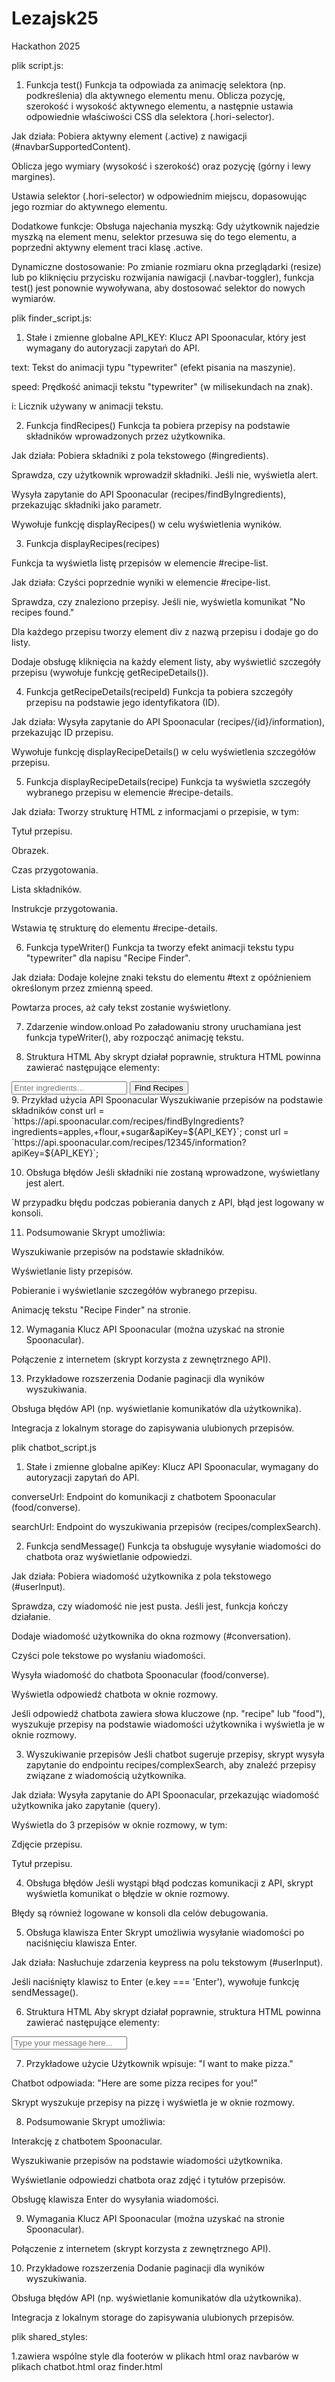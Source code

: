 # Lezajsk25
Hackathon 2025 

plik script.js:
1. Funkcja test()
Funkcja ta odpowiada za animację selektora (np. podkreślenia) dla aktywnego elementu menu. Oblicza pozycję, szerokość i wysokość aktywnego elementu, a następnie ustawia odpowiednie właściwości CSS dla selektora (.hori-selector).

Jak działa:
Pobiera aktywny element (.active) z nawigacji (#navbarSupportedContent).

Oblicza jego wymiary (wysokość i szerokość) oraz pozycję (górny i lewy margines).

Ustawia selektor (.hori-selector) w odpowiednim miejscu, dopasowując jego rozmiar do aktywnego elementu.

Dodatkowe funkcje:
Obsługa najechania myszką: Gdy użytkownik najedzie myszką na element menu, selektor przesuwa się do tego elementu, a poprzedni aktywny element traci klasę .active.

Dynamiczne dostosowanie: Po zmianie rozmiaru okna przeglądarki (resize) lub po kliknięciu przycisku rozwijania nawigacji (.navbar-toggler), funkcja test() jest ponownie wywoływana, aby dostosować selektor do nowych wymiarów.




plik finder_script.js:
1. Stałe i zmienne globalne
API_KEY: Klucz API Spoonacular, który jest wymagany do autoryzacji zapytań do API.

text: Tekst do animacji typu "typewriter" (efekt pisania na maszynie).

speed: Prędkość animacji tekstu "typewriter" (w milisekundach na znak).

i: Licznik używany w animacji tekstu.

2. Funkcja findRecipes()
Funkcja ta pobiera przepisy na podstawie składników wprowadzonych przez użytkownika.

Jak działa:
Pobiera składniki z pola tekstowego (#ingredients).

Sprawdza, czy użytkownik wprowadził składniki. Jeśli nie, wyświetla alert.

Wysyła zapytanie do API Spoonacular (recipes/findByIngredients), przekazując składniki jako parametr.

Wywołuje funkcję displayRecipes() w celu wyświetlenia wyników.

3. Funkcja displayRecipes(recipes)

Funkcja ta wyświetla listę przepisów w elemencie #recipe-list.

Jak działa:
Czyści poprzednie wyniki w elemencie #recipe-list.

Sprawdza, czy znaleziono przepisy. Jeśli nie, wyświetla komunikat "No recipes found."

Dla każdego przepisu tworzy element div z nazwą przepisu i dodaje go do listy.

Dodaje obsługę kliknięcia na każdy element listy, aby wyświetlić szczegóły przepisu (wywołuje funkcję getRecipeDetails()).

4. Funkcja getRecipeDetails(recipeId)
Funkcja ta pobiera szczegóły przepisu na podstawie jego identyfikatora (ID).

Jak działa:
Wysyła zapytanie do API Spoonacular (recipes/{id}/information), przekazując ID przepisu.

Wywołuje funkcję displayRecipeDetails() w celu wyświetlenia szczegółów przepisu.

5. Funkcja displayRecipeDetails(recipe)
Funkcja ta wyświetla szczegóły wybranego przepisu w elemencie #recipe-details.

Jak działa:
Tworzy strukturę HTML z informacjami o przepisie, w tym:

Tytuł przepisu.

Obrazek.

Czas przygotowania.

Lista składników.

Instrukcje przygotowania.

Wstawia tę strukturę do elementu #recipe-details.

6. Funkcja typeWriter()
Funkcja ta tworzy efekt animacji tekstu typu "typewriter" dla napisu "Recipe Finder".

Jak działa:
Dodaje kolejne znaki tekstu do elementu #text z opóźnieniem określonym przez zmienną speed.

Powtarza proces, aż cały tekst zostanie wyświetlony.

7. Zdarzenie window.onload
Po załadowaniu strony uruchamiana jest funkcja typeWriter(), aby rozpocząć animację tekstu.

8. Struktura HTML
Aby skrypt działał poprawnie, struktura HTML powinna zawierać następujące elementy:
<input type="text" id="ingredients" placeholder="Enter ingredients...">
<button onclick="findRecipes()">Find Recipes</button>

<div id="text"></div> <!-- Element dla animacji tekstu -->

<div id="recipe-list"></div> <!-- Lista przepisów -->
<div id="recipe-details"></div> <!-- Szczegóły przepisu -->
9. Przykład użycia API Spoonacular
Wyszukiwanie przepisów na podstawie składników
const url = `https://api.spoonacular.com/recipes/findByIngredients?ingredients=apples,+flour,+sugar&apiKey=${API_KEY}`;
const url = `https://api.spoonacular.com/recipes/12345/information?apiKey=${API_KEY}`;

10. Obsługa błędów
Jeśli składniki nie zostaną wprowadzone, wyświetlany jest alert.

W przypadku błędu podczas pobierania danych z API, błąd jest logowany w konsoli.

11. Podsumowanie
Skrypt umożliwia:

Wyszukiwanie przepisów na podstawie składników.

Wyświetlanie listy przepisów.

Pobieranie i wyświetlanie szczegółów wybranego przepisu.

Animację tekstu "Recipe Finder" na stronie.

12. Wymagania
Klucz API Spoonacular (można uzyskać na stronie Spoonacular).

Połączenie z internetem (skrypt korzysta z zewnętrznego API).

13. Przykładowe rozszerzenia
Dodanie paginacji dla wyników wyszukiwania.

Obsługa błędów API (np. wyświetlanie komunikatów dla użytkownika).

Integracja z lokalnym storage do zapisywania ulubionych przepisów.


plik chatbot_script.js
1. Stałe i zmienne globalne
apiKey: Klucz API Spoonacular, wymagany do autoryzacji zapytań do API.

converseUrl: Endpoint do komunikacji z chatbotem Spoonacular (food/converse).

searchUrl: Endpoint do wyszukiwania przepisów (recipes/complexSearch).

2. Funkcja sendMessage()
Funkcja ta obsługuje wysyłanie wiadomości do chatbota oraz wyświetlanie odpowiedzi.

Jak działa:
Pobiera wiadomość użytkownika z pola tekstowego (#userInput).

Sprawdza, czy wiadomość nie jest pusta. Jeśli jest, funkcja kończy działanie.

Dodaje wiadomość użytkownika do okna rozmowy (#conversation).

Czyści pole tekstowe po wysłaniu wiadomości.

Wysyła wiadomość do chatbota Spoonacular (food/converse).

Wyświetla odpowiedź chatbota w oknie rozmowy.

Jeśli odpowiedź chatbota zawiera słowa kluczowe (np. "recipe" lub "food"), wyszukuje przepisy na podstawie wiadomości użytkownika i wyświetla je w oknie rozmowy.

3. Wyszukiwanie przepisów
Jeśli chatbot sugeruje przepisy, skrypt wysyła zapytanie do endpointu recipes/complexSearch, aby znaleźć przepisy związane z wiadomością użytkownika.

Jak działa:
Wysyła zapytanie do API Spoonacular, przekazując wiadomość użytkownika jako zapytanie (query).

Wyświetla do 3 przepisów w oknie rozmowy, w tym:

Zdjęcie przepisu.

Tytuł przepisu.

4. Obsługa błędów
Jeśli wystąpi błąd podczas komunikacji z API, skrypt wyświetla komunikat o błędzie w oknie rozmowy.

Błędy są również logowane w konsoli dla celów debugowania.

5. Obsługa klawisza Enter
Skrypt umożliwia wysyłanie wiadomości po naciśnięciu klawisza Enter.

Jak działa:
Nasłuchuje zdarzenia keypress na polu tekstowym (#userInput).

Jeśli naciśnięty klawisz to Enter (e.key === 'Enter'), wywołuje funkcję sendMessage().

6. Struktura HTML
Aby skrypt działał poprawnie, struktura HTML powinna zawierać następujące elementy:
<div id="conversation"></div> <!-- Okno rozmowy -->
<input type="text" id="userInput" placeholder="Type your message here..." /> <!-- Pole tekstowe -->


7. Przykładowe użycie
Użytkownik wpisuje: "I want to make pizza."

Chatbot odpowiada: "Here are some pizza recipes for you!"

Skrypt wyszukuje przepisy na pizzę i wyświetla je w oknie rozmowy.


8. Podsumowanie
Skrypt umożliwia:

Interakcję z chatbotem Spoonacular.

Wyszukiwanie przepisów na podstawie wiadomości użytkownika.

Wyświetlanie odpowiedzi chatbota oraz zdjęć i tytułów przepisów.

Obsługę klawisza Enter do wysyłania wiadomości.


9. Wymagania
Klucz API Spoonacular (można uzyskać na stronie Spoonacular).

Połączenie z internetem (skrypt korzysta z zewnętrznego API).


10. Przykładowe rozszerzenia
Dodanie paginacji dla wyników wyszukiwania.

Obsługa błędów API (np. wyświetlanie komunikatów dla użytkownika).

Integracja z lokalnym storage do zapisywania ulubionych przepisów.



plik shared_styles:

1.zawiera wspólne style dla footerów w plikach html oraz navbarów w plikach chatbot.html oraz finder.html